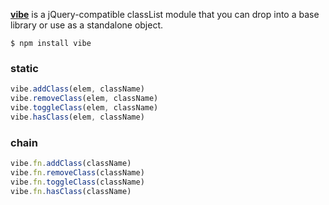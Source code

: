 **[vibe](https://github.com/ryanve/vibe)** is a jQuery-compatible classList module that you can drop into a base library or use as a standalone object.

```
$ npm install vibe
```

### static

```js
vibe.addClass(elem, className)
vibe.removeClass(elem, className)
vibe.toggleClass(elem, className)
vibe.hasClass(elem, className)
```
### chain

```js
vibe.fn.addClass(className)
vibe.fn.removeClass(className)
vibe.fn.toggleClass(className)
vibe.fn.hasClass(className)
```